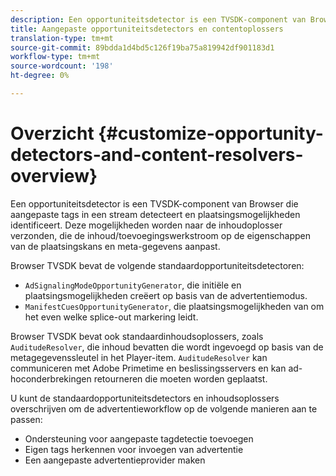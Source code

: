 ```yaml
---
description: Een opportuniteitsdetector is een TVSDK-component van Browser die aangepaste tags in een stream detecteert en plaatsingsmogelijkheden identificeert. Deze mogelijkheden worden naar de inhoudoplosser verzonden, die de inhoud/toevoegingswerkstroom op de eigenschappen van de plaatsingskans en meta-gegevens aanpast.
title: Aangepaste opportuniteitsdetectors en contentoplossers
translation-type: tm+mt
source-git-commit: 89bdda1d4bd5c126f19ba75a819942df901183d1
workflow-type: tm+mt
source-wordcount: '198'
ht-degree: 0%

---
```



# Overzicht {#customize-opportunity-detectors-and-content-resolvers-overview}

Een opportuniteitsdetector is een TVSDK-component van Browser die aangepaste tags in een stream detecteert en plaatsingsmogelijkheden identificeert. Deze mogelijkheden worden naar de inhoudoplosser verzonden, die de inhoud/toevoegingswerkstroom op de eigenschappen van de plaatsingskans en meta-gegevens aanpast.

Browser TVSDK bevat de volgende standaardopportuniteitsdetectoren:

* `AdSignalingModeOpportunityGenerator`, die initiële en plaatsingsmogelijkheden creëert op basis van de advertentiemodus.
* `ManifestCuesOpportunityGenerator`, die plaatsingsmogelijkheden van om het even welke splice-out markering leidt.

Browser TVSDK bevat ook standaardinhoudsoplossers, zoals `AuditudeResolver`, die inhoud bevatten die wordt ingevoegd op basis van de metagegevenssleutel in het Player-item. `AuditudeResolver` kan communiceren met Adobe Primetime en beslissingsservers en kan ad-hoconderbrekingen retourneren die moeten worden geplaatst.

U kunt de standaardopportuniteitsdetectors en inhoudsoplossers overschrijven om de advertentieworkflow op de volgende manieren aan te passen:

* Ondersteuning voor aangepaste tagdetectie toevoegen
* Eigen tags herkennen voor invoegen van advertentie
* Een aangepaste advertentieprovider maken

